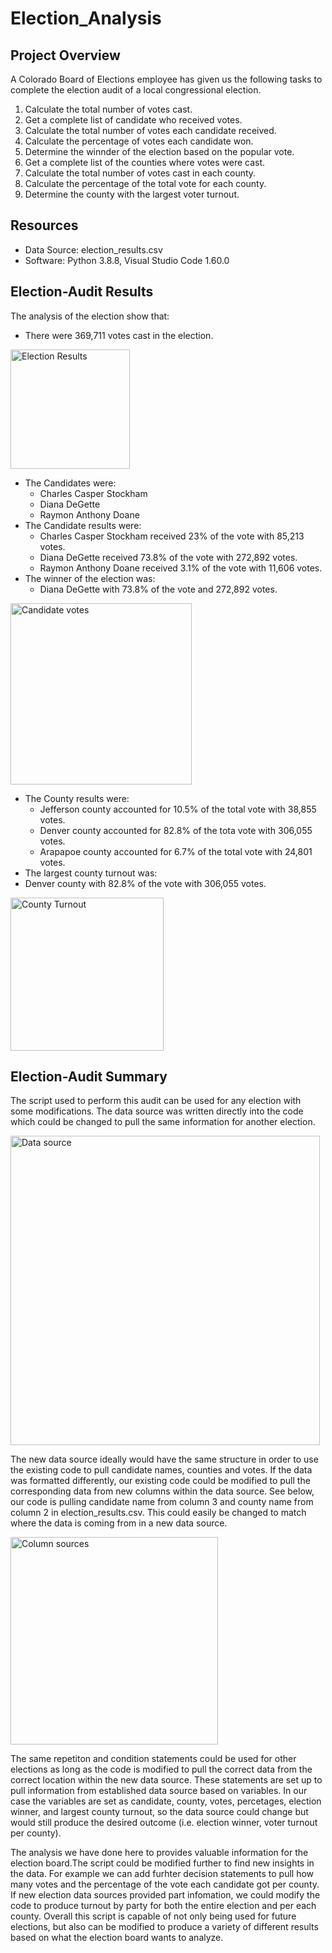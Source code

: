 # Election_Analysis

## Project Overview
A Colorado Board of Elections employee has given us the following tasks to complete the election audit of a local congressional election.

1. Calculate the total number of votes cast.
2. Get a complete list of candidate who received votes.
3. Calculate the total number of votes each candidate received.
4. Calculate the percentage of votes each candidate won.
5. Determine the winnder of the election based on the popular vote.
6. Get a complete list of the counties where votes were cast.
7. Calculate the total number of votes cast in each county.
8. Calculate the percentage of the total vote for each county.
9. Determine the county with the largest voter turnout.

## Resources
- Data Source: election_results.csv
- Software: Python 3.8.8, Visual Studio Code 1.60.0

## Election-Audit Results
The analysis of the election show that:
- There were 369,711 votes cast in the election.

<img width="191" alt="Election Results" src="https://user-images.githubusercontent.com/89098766/133939286-423b8f00-a686-4f39-a23c-d41347510787.png">

- The Candidates were:
  - Charles Casper Stockham
  - Diana DeGette
  - Raymon Anthony Doane
- The Candidate results were:
  - Charles Casper Stockham received 23% of the vote with 85,213 votes.
  - Diana DeGette received 73.8% of the vote with 272,892 votes.
  - Raymon Anthony Doane received 3.1% of the vote with 11,606 votes.
- The winner of the election was:
  - Diana DeGette with 73.8% of the vote and 272,892 votes.
 
 <img width="290" alt="Candidate votes" src="https://user-images.githubusercontent.com/89098766/133939301-0fe2a705-08d9-43c5-b717-602d67a9e7e7.png">

- The County results were:
  - Jefferson county accounted for 10.5% of the total vote with 38,855 votes.
  - Denver county accounted for 82.8% of the tota vote with 306,055 votes.
  - Arapapoe county accounted for 6.7% of the total vote with 24,801 votes.
 - The largest county turnout was:
  - Denver county with 82.8% of the vote with 306,055 votes.

<img width="245" alt="County Turnout" src="https://user-images.githubusercontent.com/89098766/133939306-34097f00-06d3-4fe0-b398-6e82691e2be6.png">

## Election-Audit Summary

The script used to perform this audit can be used for any election with some modifications. The data source was written directly into the code which could be changed to pull the same information for another election.  

<img width="495" alt="Data source" src="https://user-images.githubusercontent.com/89098766/133939520-8b94e2e3-df61-4649-bb25-9cc9dcce220f.png">

The new data source ideally would have the same structure in order to use the existing code to pull candidate names, counties and votes. If the data was formatted differently, our existing code could be modified to pull the corresponding data from new columns within the data source. See below, our code is pulling candidate name from column 3 and county name from column 2 in election_results.csv. This could easily be changed to match where the data is coming from in a new data source.

<img width="332" alt="Column sources" src="https://user-images.githubusercontent.com/89098766/133939700-b4a22b81-31c1-4b77-83e3-863e3bad4564.png">

The same repetiton and condition statements could be used for other elections as long as the code is modified to pull the correct data from the correct location within the new data source. These statements are set up to pull information from established data source based on variables. In our case the variables are set as candidate, county, votes, percetages, election winner, and largest county turnout, so the data source could change but would still produce the desired outcome (i.e. election winner, voter turnout per county).

The analysis we have done here to provides valuable information for the election board.The script could be modified further to find new insights in the data. For example we can add furhter decision statements to pull how many votes and the percentage of the vote each candidate got per county. If new election data sources provided part infomation, we could modify the code to produce turnout by party for both the entire election and per each county. Overall this script is capable of not only being used for future elections, but also can be modified to produce a variety of different results based on what the election board wants to analyze.
